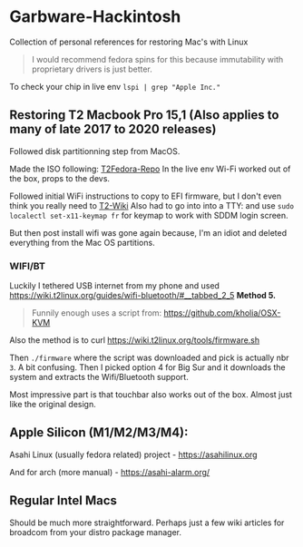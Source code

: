 # Garbware-Hackintosh
Collection of personal references for restoring Mac's with Linux
> I would recommend fedora spins for this because immutability with proprietary drivers is just better.

To check your chip in live env `lspi | grep "Apple Inc."`

## Restoring T2 Macbook Pro 15,1 (Also applies to many of late 2017 to 2020 releases) 

Followed disk partitionning step from MacOS. 

Made the ISO following: [T2Fedora-Repo](https://github.com/t2linux/fedora-iso)
In the live env Wi-Fi worked out of the box, props to the devs. 

Followed initial WiFi instructions to copy to EFI firmware, but I don't even think you really need to [T2-Wiki](https://wiki.t2linux.org/guides/wifi-bluetooth/)
Also had to go into into a TTY: and use `sudo localectl set-x11-keymap fr` for keymap to work with SDDM login screen. 

But then post install wifi was gone again because, I'm an idiot and deleted everything from the Mac OS partitions.

### WIFI/BT

Luckily I tethered USB internet from my phone and used https://wiki.t2linux.org/guides/wifi-bluetooth/#__tabbed_2_5 **Method 5.** 
> Funnily enough uses a script from: https://github.com/kholia/OSX-KVM

Also the method is to curl https://wiki.t2linux.org/tools/firmware.sh

Then `./firmware` where the script was downloaded and pick is actually nbr `3`. A bit confusing. Then I picked option 4 for Big Sur and it downloads the system and extracts the Wifi/Bluetooth support.

Most impressive part is that touchbar also works out of the box. Almost just like the original design. 

## Apple Silicon (M1/M2/M3/M4):

Asahi Linux (usually fedora related) project - https://asahilinux.org

And for arch (more manual) - https://asahi-alarm.org/ 

## Regular Intel Macs

Should be much more straightforward. Perhaps just a few wiki articles for broadcom from your distro package manager.
